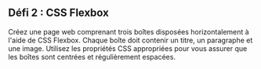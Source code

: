 ## Défi 2 : CSS Flexbox

Créez une page web comprenant trois boîtes disposées horizontalement à l'aide de CSS Flexbox. Chaque boîte doit contenir un titre, un paragraphe et une image. Utilisez les propriétés CSS appropriées pour vous assurer que les boîtes sont centrées et régulièrement espacées.